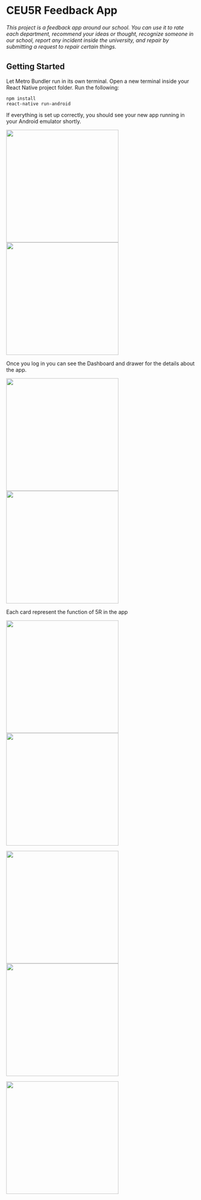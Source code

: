 # CEU5R Feedback App
###### This project is a feedback app around our school. You can use it to rate each department, recommend your ideas or thought, recognize someone in our school, report any incident inside the university, and repair by submitting a request to repair certain things.

## Getting Started 
Let Metro Bundler run in its own terminal. Open a new terminal inside your React Native project folder. Run the following:
```
npm install
react-native run-android
```
If everything is set up correctly, you should see your new app running in your Android emulator shortly.

<img src="https://github.com/justineearlfern/Feedback_App/blob/master/photo/01.png" width="300" />   <img src="https://github.com/justineearlfern/Feedback_App/blob/master/photo/02.png" width="300" />

Once you log in you can see the Dashboard and drawer for the details about the app.

<img src="https://github.com/justineearlfern/Feedback_App/blob/master/photo/03.png" width="300" />    <img src="https://github.com/justineearlfern/Feedback_App/blob/master/photo/04..jpg" width="300" />

Each card represent the function of 5R in the app

<img src="https://github.com/justineearlfern/Feedback_App/blob/master/photo/05.png" width="300" />   <img src="https://github.com/justineearlfern/Feedback_App/blob/master/photo/06.png" width="300" />  


<img src="https://github.com/justineearlfern/Feedback_App/blob/master/photo/07.png" width="300" />    <img src="https://github.com/justineearlfern/Feedback_App/blob/master/photo/08.png" width="300" /> 

<img src="https://github.com/justineearlfern/Feedback_App/blob/master/photo/09.png" width="300" />




